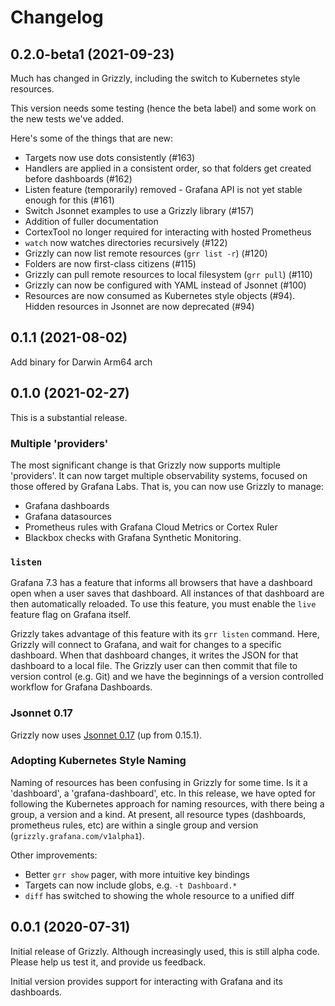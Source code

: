 # Changelog

## 0.2.0-beta1 (2021-09-23)

Much has changed in Grizzly, including the switch to Kubernetes style resources.

This version needs some testing (hence the beta label) and some work on the new
tests we've added.

Here's some of the things that are new:
* Targets now use dots consistently (#163)
* Handlers are applied in a consistent order, so that folders get created before
  dashboards (#162)
* Listen feature (temporarily) removed - Grafana API is not yet stable enough for
  this (#161)
* Switch Jsonnet examples to use a Grizzly library (#157)
* Addition of fuller documentation
* CortexTool no longer required for interacting with hosted Prometheus
* `watch` now watches directories recursively (#122)
* Grizzly can now list remote resources (`grr list -r`) (#120)
* Folders are now first-class citizens (#115)
* Grizzly can pull remote resources to local filesystem (`grr pull`) (#110)
* Grizzly can now be configured with YAML instead of Jsonnet (#100)
* Resources are now consumed as Kubernetes style objects (#94). Hidden resources
  in Jsonnet are now deprecated (#94)

## 0.1.1 (2021-08-02)

Add binary for Darwin Arm64 arch

## 0.1.0 (2021-02-27)

This is a substantial release.

### Multiple 'providers'
The most significant change is that Grizzly now supports multiple 'providers'. It
can now target multiple observability systems, focused on those offered by
Grafana Labs. That is, you can now use Grizzly to manage:

 * Grafana dashboards
 * Grafana datasources
 * Prometheus rules with Grafana Cloud Metrics or Cortex Ruler
 * Blackbox checks with Grafana Synthetic Monitoring.

### `listen`
Grafana 7.3 has a feature that informs all browsers that have a dashboard open
when a user saves that dashboard. All instances of that dashboard are then
automatically reloaded. To use this feature, you must enable the `live` feature
flag on Grafana itself.

Grizzly takes advantage of this feature with its `grr listen` command. Here,
Grizzly will connect to Grafana, and wait for changes to a specific dashboard.
When that dashboard changes, it writes the JSON for that dashboard to a local
file. The Grizzly user can then commit that file to version control (e.g. Git)
and we have the beginnings of a version controlled workflow for Grafana
Dashboards.

### Jsonnet 0.17
Grizzly now uses [Jsonnet 0.17](https://github.com/google/jsonnet/releases/tag/v0.17.0) (up from 0.15.1).

### Adopting Kubernetes Style Naming
Naming of resources has been confusing in Grizzly for some time. Is it a 'dashboard',
a 'grafana-dashboard', etc. In this release, we have opted for following the Kubernetes
approach for naming resources, with there being a group, a version and a kind. At
present, all resource types (dashboards, prometheus rules, etc) are within a single
group and version (`grizzly.grafana.com/v1alpha1`).

Other improvements:
 * Better `grr show` pager, with more intuitive key bindings
 * Targets can now include globs, e.g. `-t Dashboard.*`
 * `diff` has switched to showing the whole resource to a unified diff

## 0.0.1 (2020-07-31)

Initial release of Grizzly. Although increasingly used, this is still alpha code.
Please help us test it, and provide us feedback.

Initial version provides support for interacting with Grafana and its dashboards.

